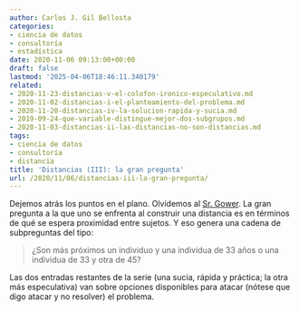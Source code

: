 ```yaml
---
author: Carlos J. Gil Bellosta
categories:
- ciencia de datos
- consultoría
- estadística
date: 2020-11-06 09:13:00+00:00
draft: false
lastmod: '2025-04-06T18:46:11.340179'
related:
- 2020-11-23-distancias-v-el-colofon-ironico-especulativo.md
- 2020-11-02-distancias-i-el-planteamiento-del-problema.md
- 2020-11-20-distancias-iv-la-solucion-rapida-y-sucia.md
- 2019-09-24-que-variable-distingue-mejor-dos-subgrupos.md
- 2020-11-03-distancias-ii-las-distancias-no-son-distancias.md
tags:
- ciencia de datos
- consultoría
- distancia
title: 'Distancias (III): la gran pregunta'
url: /2020/11/06/distancias-iii-la-gran-pregunta/
---
```


Dejemos atrás los puntos en el plano. Olvidemos al [Sr. Gower](https://www.rdocumentation.org/packages/StatMatch/versions/1.2.0/topics/gower.dist). La gran pregunta a la que uno se enfrenta al construir una distancia es en términos de qué se espera proximidad entre sujetos. Y eso genera una cadena de subpreguntas del tipo:

>¿Son más próximos un individuo y una individua de 33 años o una individua de 33 y otra de 45?

Las dos entradas restantes de la serie (una sucia, rápida y práctica; la otra más especulativa) van sobre opciones disponibles para atacar (nótese que digo atacar y no resolver) el problema.